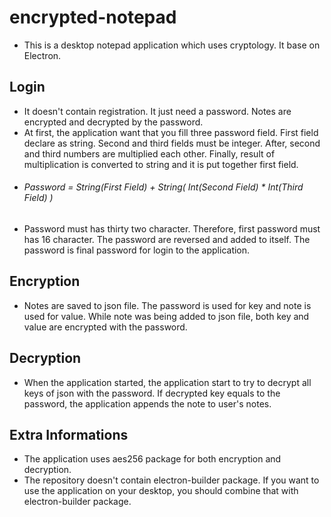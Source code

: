 # encrypted-notepad

- This is a desktop notepad application which uses cryptology. It base on Electron.

## Login
- It doesn't contain registration. It just need a password. Notes are encrypted and decrypted by the password.
- At first, the application want that you fill three password field. First field declare as string. Second and third fields must be integer. After, second and third numbers are multiplied each other. Finally, result of multiplication is converted to string and it is put together first field. 
- ###### Password = String(First Field) + String( Int(Second Field) * Int(Third Field) )
- Password must has thirty two character. Therefore, first password must has 16 character. The password are reversed and added to itself. The password is final password for login to the application.

## Encryption
- Notes are saved to json file. The password is used for key and note is used for value. While note was being added to json file, both key and value are encrypted with the password.

## Decryption
- When the application started, the application start to try to decrypt all keys of json with the password. If decrypted key equals to the password, the application appends the note to user's notes.

## Extra Informations
- The application uses aes256 package for both encryption and decryption.
- The repository doesn't contain electron-builder package. If you want to use the application on your desktop, you should combine that with electron-builder package.
